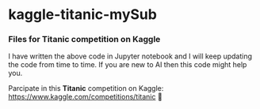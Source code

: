 # kaggle-titanic-mySub

### Files for Titanic competition on Kaggle

I have written the above code in Jupyter notebook and I will keep updating the code from time to time.
If you are new to AI then this code might help you.

Parcipate in this **Titanic** competition on Kaggle: https://www.kaggle.com/competitions/titanic 🚢
